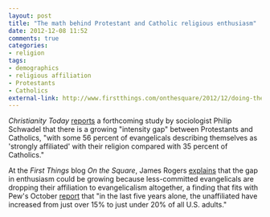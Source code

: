 ```yaml
---
layout: post
title: "The math behind Protestant and Catholic religious enthusiasm"
date: 2012-12-08 11:52
comments: true
categories: 
- religion
tags:
- demographics
- religious affiliation
- Protestants
- Catholics
external-link: http://www.firstthings.com/onthesquare/2012/12/doing-the-math-on-religious-affiliation
---
```


*Christianity Today* [reports][] a forthcoming study by sociologist
Philip Schwadel that there is a growing "intensity gap" between
Protestants and Catholics, "with some 56 percent of evangelicals
describing themselves as 'strongly affiliated' with their religion
compared with 35 percent of Catholics."

At the *First Things* blog *On the Square*, James Rogers [explains][] 
that the gap in enthusiasm could be growing because less-committed 
evangelicals are dropping their affiliation to evangelicalism 
altogether, a finding that fits with Pew's October [report][] that "in 
the last five years alone, the unaffiliated have increased from just 
over 15% to just under 20% of all U.S. adults."

  [reports]: http://www.christianitytoday.com/ct/2012/november-web-only/whats-driving-evangelical-enthusiasm.html
  [explains]: http://www.firstthings.com/onthesquare/2012/12/doing-the-math-on-religious-affiliation
  [report]: http://www.pewforum.org/Unaffiliated/nones-on-the-rise.aspx
